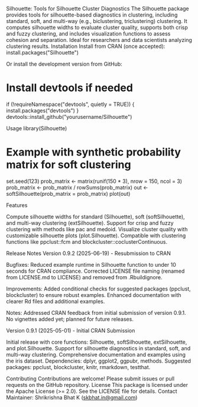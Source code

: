 Silhouette: Tools for Silhouette Cluster Diagnostics
The Silhouette package provides tools for silhouette-based diagnostics in clustering, including standard, soft, and multi-way (e.g., biclustering, triclustering) clustering. It computes silhouette widths to evaluate cluster quality, supports both crisp and fuzzy clustering, and includes visualization functions to assess cohesion and separation. Ideal for researchers and data scientists analyzing clustering results.
Installation
Install from CRAN (once accepted):
install.packages("Silhouette")

Or install the development version from GitHub:
# Install devtools if needed
if (!requireNamespace("devtools", quietly = TRUE)) {
  install.packages("devtools")
}
devtools::install_github("yourusername/Silhouette")

Usage
library(Silhouette)

# Example with synthetic probability matrix for soft clustering
set.seed(123)
prob_matrix <- matrix(runif(150 * 3), nrow = 150, ncol = 3)
prob_matrix <- prob_matrix / rowSums(prob_matrix)
out <- softSilhouette(prob_matrix = prob_matrix)
plot(out)

Features

Compute silhouette widths for standard (Silhouette), soft (softSilhouette), and multi-way clustering (extSilhouette).
Support for crisp and fuzzy clustering with methods like pac and medoid.
Visualize cluster quality with customizable silhouette plots (plot.Silhouette).
Compatible with clustering functions like ppclust::fcm and blockcluster::coclusterContinuous.

Release Notes
Version 0.9.2 (2025-06-19) - Resubmission to CRAN

Bugfixes:
Reduced example runtime in Silhouette function to under 10 seconds for CRAN compliance.
Corrected LICENSE file naming (renamed from LICENSE.md to LICENSE) and removed from .Rbuildignore.


Improvements:
Added conditional checks for suggested packages (ppclust, blockcluster) to ensure robust examples.
Enhanced documentation with clearer Rd files and additional examples.


Notes:
Addressed CRAN feedback from initial submission of version 0.9.1.
No vignettes added yet; planned for future releases.



Version 0.9.1 (2025-05-01) - Initial CRAN Submission

Initial release with core functions: Silhouette, softSilhouette, extSilhouette, and plot.Silhouette.
Support for silhouette diagnostics in standard, soft, and multi-way clustering.
Comprehensive documentation and examples using the iris dataset.
Dependencies: dplyr, ggplot2, ggpubr, methods.
Suggested packages: ppclust, blockcluster, knitr, rmarkdown, testthat.

Contributing
Contributions are welcome! Please submit issues or pull requests on the GitHub repository.
License
This package is licensed under the Apache License (>= 2.0). See the LICENSE file for details.
Contact
Maintainer: Shrikrishna Bhat K (skbhat.in@gmail.com)
